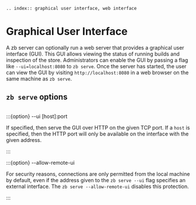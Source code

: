 ```{eval-rst}
.. index:: graphical user interface, web interface
```

# Graphical User Interface

A zb server can optionally run a web server that provides a graphical user interface (GUI).
This GUI allows viewing the status of running builds and inspection of the store.
Administrators can enable the GUI by passing a flag like `--ui=localhost:8080` to `zb serve`.
Once the server has started, the user can view the GUI by visiting `http://localhost:8080`
in a web browser on the same machine as `zb serve`.

## `zb serve` options

```{program} zb serve
```

:::{option} --ui [host]:port

If specified, then serve the GUI over HTTP on the given TCP port.
If a `host` is specified, then the HTTP port will only be available on the interface with the given address.

:::

:::{option} --allow-remote-ui

For security reasons, connections are only permitted from the local machine by default,
even if the address given to the `zb serve --ui` flag specifies an external interface.
The `zb serve --allow-remote-ui` disables this protection.

:::
